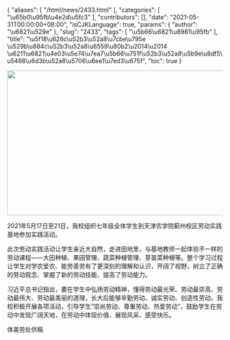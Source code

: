 {
    "aliases": [
        "/html/news/2433.html"
    ],
    "categories": [
        "\u65b0\u95fb\u4e2d\u5fc3"
    ],
    "contributors": [],
    "date": "2021-05-31T00:00:00+08:00",
    "isCJKLanguage": true,
    "params": {
        "author": "\u6821\u529e"
    },
    "slug": "2433",
    "tags": [
        "\u5b66\u6821\u8981\u95fb"
    ],
    "title": "\u5f18\u626c\u52b3\u52a8\u7cbe\u795e \u529b\u884c\u52b3\u52a8\u6559\u80b2\u2014\u2014 \u6211\u6821\u4e03\u5e74\u7ea7\u5b66\u751f\u52b3\u52a8\u5b9e\u8df5\u5468\u6d3b\u52a8\u5706\u6ee1\u7ed3\u675f",
    "toc": true
}

  






<img
    src="https://cdn.tfls.online/mirror/full/9d99d47e07822f2b990d8b15f6894c39503571f8.jpg"
    style="display:block;margin-left:auto;margin-right:auto;"
    decoding="async"
    fetchpriority="auto"
    loading="lazy"
    height="338"
    width="507"
/>







2021年5月17日至21日，我校组织七年级全体学生到天津农学院蓟州校区劳动实践基地参加实践活动。




此次劳动实践活动让学生亲近大自然，走进田地里，与基地教师一起体验不一样的劳动课程——大田种植、果园管理、蔬菜种植管理、芽苗菜种植等。整个学习过程让学生对学农爱农、能劳善劳有了更深刻的理解和认识，开阔了视野，树立了正确的劳动观念、掌握了新的劳动技能、提高了劳动能力。




习近平总书记指出，要在学生中弘扬劳动精神，懂得劳动最光荣、劳动最崇高、劳动最伟大、劳动最美丽的道理，长大后能够辛勤劳动、诚实劳动、创造性劳动。我校积极开展各项活动，引导学生“崇尚劳动、尊重劳动、热爱劳动”，鼓励学生在劳动中发现广阔天地，在劳动中体现价值、展现风采、感受快乐。





体美劳处供稿  




